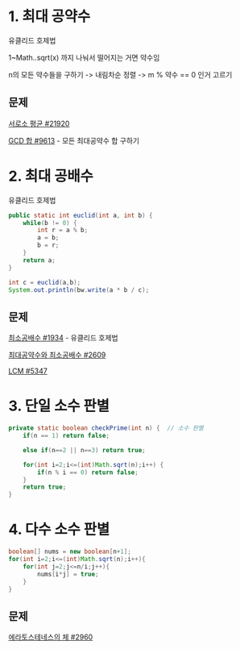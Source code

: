 # 1. 최대 공약수

유클리드 호제법

1~Math..sqrt(x) 까지 나눠서 떨어지는 거면 약수임

n의 모든 약수들을 구하기 -> 내림차순 정렬 -> m % 약수 == 0 인거 고르기  



## 문제

[서로소 평균 #21920](https://www.acmicpc.net/problem/21920)

[GCD 합 #9613](https://www.acmicpc.net/problem/9613) - 모든 최대공약수 합 구하기

# 2. 최대 공배수

유클리드 호제법

```java
public static int euclid(int a, int b) {
    while(b != 0) {
        int r = a % b;
        a = b;
        b = r;
    }
    return a;
}

int c = euclid(a,b);
System.out.println(bw.write(a * b / c);
```



## 문제

[최소공배수 #1934](https://www.acmicpc.net/problem/1934) - 유클리드 호제법

[최대공약수와 최소공배수 #2609](https://www.acmicpc.net/problem/2609) 

[LCM #5347](https://www.acmicpc.net/problem/5347) 

# 3. 단일 소수 판별

```java
private static boolean checkPrime(int n) {	// 소수 판별
    if(n == 1) return false;

    else if(n==2 || n==3) return true;

    for(int i=2;i<=(int)Math.sqrt(n);i++) {
        if(n % i == 0) return false; 
    }
    return true;
}
```



# 4. 다수 소수 판별

```java
boolean[] nums = new boolean[n+1];
for(int i=2;i<=(int)Math.sqrt(n);i++){
    for(int j=2;j<=n/i;j++){
        nums[i*j] = true;
    }
}
```

## 문제

[에라토스테네스의 체 #2960](https://www.acmicpc.net/problem/2960)

